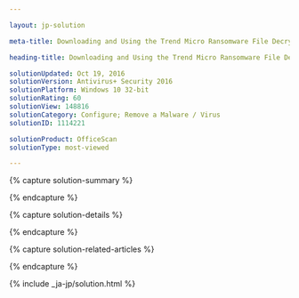 ```yaml
---

layout: jp-solution

meta-title: Downloading and Using the Trend Micro Ransomware File Decryptor

heading-title: Downloading and Using the Trend Micro Ransomware File Decryptor

solutionUpdated: Oct 19, 2016
solutionVersion: Antivirus+ Security 2016
solutionPlatform: Windows 10 32-bit
solutionRating: 60
solutionView: 148816
solutionCategory: Configure; Remove a Malware / Virus
solutionID: 1114221

solutionProduct: OfficeScan
solutionType: most-viewed

---
```


{% capture solution-summary %}

{% endcapture %}





{% capture solution-details %}

{% endcapture %}





{% capture solution-related-articles %}

{% endcapture %}





{% include _ja-jp/solution.html %}
